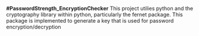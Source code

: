 **#PasswordStrength_EncryptionChecker**
This project utilies python and the cryptography library within python, particularly the fernet package. This package is implemented to generate a key that is used for password encryption/decryption 
